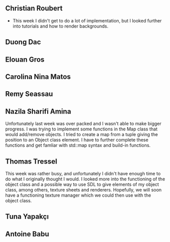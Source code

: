## Christian Roubert

 - This week I didn't get to do a lot of implementation, but I looked further into tutorials and how to render backgrounds.

## Duong Dac

## Elouan Gros

## Carolina Nina Matos

## Remy Seassau

## Nazila Sharifi Amina
Unfortunately last week was over packed and I wasn't able to make bigger progress. I was trying to implement some functions in the Map class that would add/remove objects. I tried to create a map from a tuple giving the position to an Object class element. I have to further complete these functions and get famliar with std::map syntax and build-in functions.

## Thomas Tressel
This week was rather busy, and unfortunately I didn't have enough time to do what I originally thought I would. I looked more into the functioning of the object class and a possible way to use SDL to give elements of my object class, among others, texture sheets and renderers. Hopefully, we will soon have a functioning texture manager which we could then use with the object class.
## Tuna Yapakçı

## Antoine Babu

